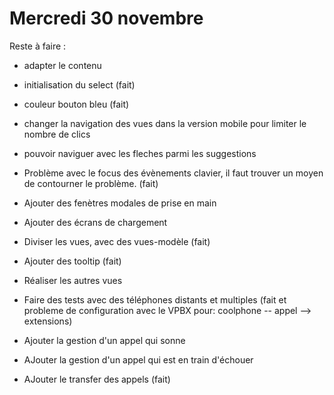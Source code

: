# Mercredi 30 novembre

Reste à faire :
- adapter le contenu
- initialisation du select (fait)
- couleur bouton bleu (fait)
- changer la navigation des vues dans la version mobile pour limiter le nombre de clics
- pouvoir naviguer avec les fleches parmi les suggestions
- Problème avec le focus des évènements clavier, il faut trouver un moyen de contourner le problème. (fait)
- Ajouter des fenètres modales de prise en main
- Ajouter des écrans de chargement
- Diviser les vues, avec des vues-modèle (fait)
- Ajouter des tooltip (fait)
- Réaliser les autres vues

- Faire des tests avec des téléphones distants et multiples (fait et probleme de configuration avec le VPBX pour: coolphone -- appel --> extensions)

- Ajouter la gestion d'un appel qui sonne
- AJouter la gestion d'un appel qui est en train d'échouer
- AJouter le transfer des appels (fait)